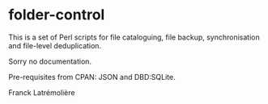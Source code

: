 folder-control
==============

This is a set of Perl scripts for file cataloguing, file backup,
synchronisation and file-level deduplication.

Sorry no documentation.

Pre-requisites from CPAN: JSON and DBD:SQLite.

Franck Latrémolière
